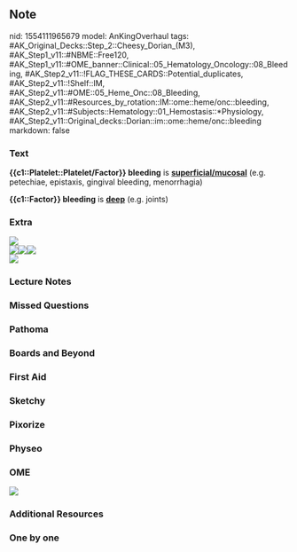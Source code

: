 ## Note
nid: 1554111965679
model: AnKingOverhaul
tags: #AK_Original_Decks::Step_2::Cheesy_Dorian_(M3), #AK_Step1_v11::#NBME::Free120, #AK_Step1_v11::#OME_banner::Clinical::05_Hematology_Oncology::08_Bleeding, #AK_Step2_v11::!FLAG_THESE_CARDS::Potential_duplicates, #AK_Step2_v11::!Shelf::IM, #AK_Step2_v11::#OME::05_Heme_Onc::08_Bleeding, #AK_Step2_v11::#Resources_by_rotation::IM::ome::heme/onc::bleeding, #AK_Step2_v11::#Subjects::Hematology::01_Hemostasis::*Physiology, #AK_Step2_v11::Original_decks::Dorian::im::ome::heme/onc::bleeding
markdown: false

### Text
<b>{{c1::Platelet::Platelet/Factor}} bleeding</b> is <u style=
"font-weight: bold;">superficial/mucosal</u> (e.g. petechiae,
epistaxis, gingival bleeding, menorrhagia)
<div>
  <b>{{c1::Factor}} bleeding</b> is <u style=
  "font-weight: bold;">deep</u> (e.g. joints)
</div>

### Extra
<div>
  <i><img src="paste-73504070303747.jpg"></i>
</div>
<div><img src="paste-235939733438467.jpg"><img src=
"paste-895938767880193.jpg"><img src=
"paste-4525963522080771.jpg"></div>
<div><img src="paste-126568391245827.jpg"></div>

### Lecture Notes


### Missed Questions


### Pathoma


### Boards and Beyond


### First Aid


### Sketchy


### Pixorize


### Physeo


### OME
<div class="ome-widget">
  <a href=
  "https://onlinemeded.org/spa/hematology-oncology/bleeding/acquire?ref=anki">
  <img src="_OME_AnkiFlashcards_Lesson_6.png"></a>
</div>

### Additional Resources


### One by one

